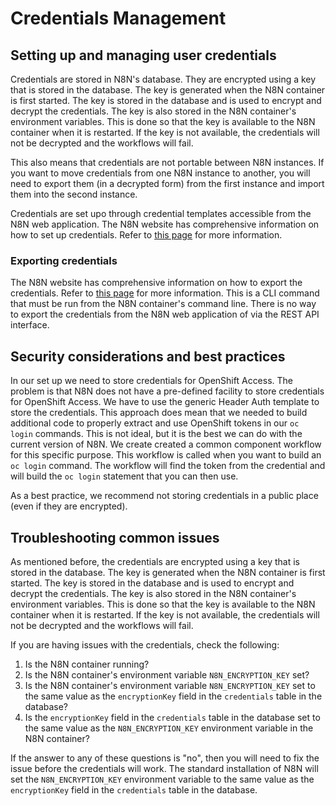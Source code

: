 # Credentials Management

## Setting up and managing user credentials
Credentials are stored in N8N's database. They are encrypted using a key that is stored in the database. The key is generated when the N8N container is first started. The key is stored in the database and is used to encrypt and decrypt the credentials. The key is also stored in the N8N container's environment variables. This is done so that the key is available to the N8N container when it is restarted. If the key is not available, the credentials will not be decrypted and the workflows will fail.

This also means that credentials are not portable between N8N instances. If you want to move credentials from one N8N instance to another, you will need to export them (in a decrypted form) from the first instance and import them into the second instance.

Credentials are set upo through credential templates accessible from the N8N web application. The N8N website has comprehensive information on how to set up credentials. Refer to [this page](https://docs.n8n.io/credentials/) for more information.

### Exporting credentials
The N8N website has comprehensive information on how to export the credentials. Refer to [this page](https://docs.n8n.io/hosting/cli-commands/#credentials) for more information. This is a CLI command that must be run from the N8N container's command line. There is no way to export the credentials from the N8N web application of via the REST API interface.

## Security considerations and best practices
In our set up we need to store credentials for OpenShift Access. The problem is that N8N does not have a pre-defined facility to store credentials for OpenShift Access. We have to use the generic Header Auth template to store the credentials. This approach does mean that we needed to build additional code to properly extract and use OpenShift tokens in our `oc login` commands. This is not ideal, but it is the best we can do with the current version of N8N.
We create created a common component workflow for this specific purpose. This workflow is called when you want to build an `oc login` command. The workflow will find the token from the credential and will build the `oc login` statement that you can then use.

As a best practice, we recommend not storing credentials in a public place (even if they are encrypted).

## Troubleshooting common issues
As mentioned before, the credentials are encrypted using a key that is stored in the database. The key is generated when the N8N container is first started. The key is stored in the database and is used to encrypt and decrypt the credentials. The key is also stored in the N8N container's environment variables. This is done so that the key is available to the N8N container when it is restarted. If the key is not available, the credentials will not be decrypted and the workflows will fail.

If you are having issues with the credentials, check the following:
1. Is the N8N container running?
2. Is the N8N container's environment variable `N8N_ENCRYPTION_KEY` set?
3. Is the N8N container's environment variable `N8N_ENCRYPTION_KEY` set to the same value as the `encryptionKey` field in the `credentials` table in the database?
4. Is the `encryptionKey` field in the `credentials` table in the database set to the same value as the `N8N_ENCRYPTION_KEY` environment variable in the N8N container?

If the answer to any of these questions is "no", then you will need to fix the issue before the credentials will work.
The standard installation of N8N will set the `N8N_ENCRYPTION_KEY` environment variable to the same value as the `encryptionKey` field in the `credentials` table in the database. 

